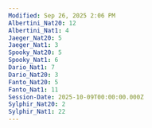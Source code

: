 ```yaml
---
Modified: Sep 26, 2025 2:06 PM
Albertini_Nat20: 12
Albertini_Nat1: 4
Jaeger_Nat20: 5
Jaeger_Nat1: 3
Spooky_Nat20: 5
Spooky_Nat1: 6
Dario_Nat1: 7
Dario_Nat20: 3
Fanto_Nat20: 5
Fanto_Nat1: 11
Session-Date: 2025-10-09T00:00:00.000Z
Sylphir_Nat20: 2
Sylphir_Nat1: 22
---
```

